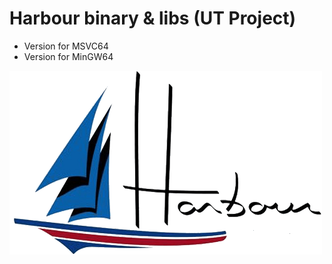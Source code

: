 # Harbour binary & libs (UT Project)

- Version for MSVC64
- Version for MinGW64


[![](https://github.com/carles9000/ut.harbour/blob/main/harbour.png)](https://harbour.github.io "The Harbour Project")
